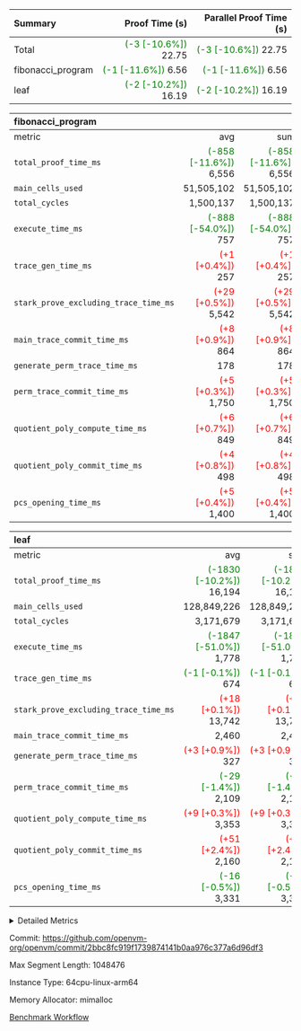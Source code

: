| Summary | Proof Time (s) | Parallel Proof Time (s) |
|:---|---:|---:|
| Total | <span style='color: green'>(-3 [-10.6%])</span> 22.75 | <span style='color: green'>(-3 [-10.6%])</span> 22.75 |
| fibonacci_program | <span style='color: green'>(-1 [-11.6%])</span> 6.56 | <span style='color: green'>(-1 [-11.6%])</span> 6.56 |
| leaf | <span style='color: green'>(-2 [-10.2%])</span> 16.19 | <span style='color: green'>(-2 [-10.2%])</span> 16.19 |


| fibonacci_program |||||
|:---|---:|---:|---:|---:|
|metric|avg|sum|max|min|
| `total_proof_time_ms ` | <span style='color: green'>(-858 [-11.6%])</span> 6,556 | <span style='color: green'>(-858 [-11.6%])</span> 6,556 | <span style='color: green'>(-858 [-11.6%])</span> 6,556 | <span style='color: green'>(-858 [-11.6%])</span> 6,556 |
| `main_cells_used     ` |  51,505,102 |  51,505,102 |  51,505,102 |  51,505,102 |
| `total_cycles        ` |  1,500,137 |  1,500,137 |  1,500,137 |  1,500,137 |
| `execute_time_ms     ` | <span style='color: green'>(-888 [-54.0%])</span> 757 | <span style='color: green'>(-888 [-54.0%])</span> 757 | <span style='color: green'>(-888 [-54.0%])</span> 757 | <span style='color: green'>(-888 [-54.0%])</span> 757 |
| `trace_gen_time_ms   ` | <span style='color: red'>(+1 [+0.4%])</span> 257 | <span style='color: red'>(+1 [+0.4%])</span> 257 | <span style='color: red'>(+1 [+0.4%])</span> 257 | <span style='color: red'>(+1 [+0.4%])</span> 257 |
| `stark_prove_excluding_trace_time_ms` | <span style='color: red'>(+29 [+0.5%])</span> 5,542 | <span style='color: red'>(+29 [+0.5%])</span> 5,542 | <span style='color: red'>(+29 [+0.5%])</span> 5,542 | <span style='color: red'>(+29 [+0.5%])</span> 5,542 |
| `main_trace_commit_time_ms` | <span style='color: red'>(+8 [+0.9%])</span> 864 | <span style='color: red'>(+8 [+0.9%])</span> 864 | <span style='color: red'>(+8 [+0.9%])</span> 864 | <span style='color: red'>(+8 [+0.9%])</span> 864 |
| `generate_perm_trace_time_ms` |  178 |  178 |  178 |  178 |
| `perm_trace_commit_time_ms` | <span style='color: red'>(+5 [+0.3%])</span> 1,750 | <span style='color: red'>(+5 [+0.3%])</span> 1,750 | <span style='color: red'>(+5 [+0.3%])</span> 1,750 | <span style='color: red'>(+5 [+0.3%])</span> 1,750 |
| `quotient_poly_compute_time_ms` | <span style='color: red'>(+6 [+0.7%])</span> 849 | <span style='color: red'>(+6 [+0.7%])</span> 849 | <span style='color: red'>(+6 [+0.7%])</span> 849 | <span style='color: red'>(+6 [+0.7%])</span> 849 |
| `quotient_poly_commit_time_ms` | <span style='color: red'>(+4 [+0.8%])</span> 498 | <span style='color: red'>(+4 [+0.8%])</span> 498 | <span style='color: red'>(+4 [+0.8%])</span> 498 | <span style='color: red'>(+4 [+0.8%])</span> 498 |
| `pcs_opening_time_ms ` | <span style='color: red'>(+5 [+0.4%])</span> 1,400 | <span style='color: red'>(+5 [+0.4%])</span> 1,400 | <span style='color: red'>(+5 [+0.4%])</span> 1,400 | <span style='color: red'>(+5 [+0.4%])</span> 1,400 |

| leaf |||||
|:---|---:|---:|---:|---:|
|metric|avg|sum|max|min|
| `total_proof_time_ms ` | <span style='color: green'>(-1830 [-10.2%])</span> 16,194 | <span style='color: green'>(-1830 [-10.2%])</span> 16,194 | <span style='color: green'>(-1830 [-10.2%])</span> 16,194 | <span style='color: green'>(-1830 [-10.2%])</span> 16,194 |
| `main_cells_used     ` |  128,849,226 |  128,849,226 |  128,849,226 |  128,849,226 |
| `total_cycles        ` |  3,171,679 |  3,171,679 |  3,171,679 |  3,171,679 |
| `execute_time_ms     ` | <span style='color: green'>(-1847 [-51.0%])</span> 1,778 | <span style='color: green'>(-1847 [-51.0%])</span> 1,778 | <span style='color: green'>(-1847 [-51.0%])</span> 1,778 | <span style='color: green'>(-1847 [-51.0%])</span> 1,778 |
| `trace_gen_time_ms   ` | <span style='color: green'>(-1 [-0.1%])</span> 674 | <span style='color: green'>(-1 [-0.1%])</span> 674 | <span style='color: green'>(-1 [-0.1%])</span> 674 | <span style='color: green'>(-1 [-0.1%])</span> 674 |
| `stark_prove_excluding_trace_time_ms` | <span style='color: red'>(+18 [+0.1%])</span> 13,742 | <span style='color: red'>(+18 [+0.1%])</span> 13,742 | <span style='color: red'>(+18 [+0.1%])</span> 13,742 | <span style='color: red'>(+18 [+0.1%])</span> 13,742 |
| `main_trace_commit_time_ms` |  2,460 |  2,460 |  2,460 |  2,460 |
| `generate_perm_trace_time_ms` | <span style='color: red'>(+3 [+0.9%])</span> 327 | <span style='color: red'>(+3 [+0.9%])</span> 327 | <span style='color: red'>(+3 [+0.9%])</span> 327 | <span style='color: red'>(+3 [+0.9%])</span> 327 |
| `perm_trace_commit_time_ms` | <span style='color: green'>(-29 [-1.4%])</span> 2,109 | <span style='color: green'>(-29 [-1.4%])</span> 2,109 | <span style='color: green'>(-29 [-1.4%])</span> 2,109 | <span style='color: green'>(-29 [-1.4%])</span> 2,109 |
| `quotient_poly_compute_time_ms` | <span style='color: red'>(+9 [+0.3%])</span> 3,353 | <span style='color: red'>(+9 [+0.3%])</span> 3,353 | <span style='color: red'>(+9 [+0.3%])</span> 3,353 | <span style='color: red'>(+9 [+0.3%])</span> 3,353 |
| `quotient_poly_commit_time_ms` | <span style='color: red'>(+51 [+2.4%])</span> 2,160 | <span style='color: red'>(+51 [+2.4%])</span> 2,160 | <span style='color: red'>(+51 [+2.4%])</span> 2,160 | <span style='color: red'>(+51 [+2.4%])</span> 2,160 |
| `pcs_opening_time_ms ` | <span style='color: green'>(-16 [-0.5%])</span> 3,331 | <span style='color: green'>(-16 [-0.5%])</span> 3,331 | <span style='color: green'>(-16 [-0.5%])</span> 3,331 | <span style='color: green'>(-16 [-0.5%])</span> 3,331 |



<details>
<summary>Detailed Metrics</summary>

| group | num_segments | num_children | keygen_time_ms | fri.log_blowup | commit_exe_time_ms |
| --- | --- | --- | --- | --- | --- |
| fibonacci_program | 1 |  | 355 | 2 | 5 | 
| leaf |  | 1 |  | 2 |  | 

| group | air_name | quotient_deg | interactions | constraints |
| --- | --- | --- | --- | --- |
| fibonacci_program | AccessAdapterAir<16> | 2 | 5 | 14 | 
| fibonacci_program | AccessAdapterAir<2> | 2 | 5 | 14 | 
| fibonacci_program | AccessAdapterAir<32> | 2 | 5 | 14 | 
| fibonacci_program | AccessAdapterAir<4> | 2 | 5 | 14 | 
| fibonacci_program | AccessAdapterAir<64> | 2 | 5 | 14 | 
| fibonacci_program | AccessAdapterAir<8> | 2 | 5 | 14 | 
| fibonacci_program | BitwiseOperationLookupAir<8> | 2 | 2 | 4 | 
| fibonacci_program | MemoryMerkleAir<8> | 2 | 4 | 40 | 
| fibonacci_program | PersistentBoundaryAir<8> | 2 | 3 | 6 | 
| fibonacci_program | PhantomAir | 2 | 3 | 5 | 
| fibonacci_program | Poseidon2PeripheryAir<BabyBearParameters>, 1> | 2 | 1 | 286 | 
| fibonacci_program | ProgramAir | 1 | 1 | 4 | 
| fibonacci_program | RangeTupleCheckerAir<2> | 1 | 1 | 4 | 
| fibonacci_program | VariableRangeCheckerAir | 1 | 1 | 4 | 
| fibonacci_program | VmAirWrapper<Rv32BaseAluAdapterAir, BaseAluCoreAir<4, 8> | 2 | 19 | 43 | 
| fibonacci_program | VmAirWrapper<Rv32BaseAluAdapterAir, LessThanCoreAir<4, 8> | 2 | 17 | 39 | 
| fibonacci_program | VmAirWrapper<Rv32BaseAluAdapterAir, ShiftCoreAir<4, 8> | 2 | 23 | 90 | 
| fibonacci_program | VmAirWrapper<Rv32BranchAdapterAir, BranchEqualCoreAir<4> | 2 | 11 | 25 | 
| fibonacci_program | VmAirWrapper<Rv32BranchAdapterAir, BranchLessThanCoreAir<4, 8> | 2 | 13 | 41 | 
| fibonacci_program | VmAirWrapper<Rv32CondRdWriteAdapterAir, Rv32JalLuiCoreAir> | 2 | 10 | 22 | 
| fibonacci_program | VmAirWrapper<Rv32HintStoreAdapterAir, Rv32HintStoreCoreAir> | 2 | 15 | 17 | 
| fibonacci_program | VmAirWrapper<Rv32JalrAdapterAir, Rv32JalrCoreAir> | 2 | 16 | 20 | 
| fibonacci_program | VmAirWrapper<Rv32LoadStoreAdapterAir, LoadSignExtendCoreAir<4, 8> | 2 | 18 | 33 | 
| fibonacci_program | VmAirWrapper<Rv32LoadStoreAdapterAir, LoadStoreCoreAir<4> | 2 | 17 | 38 | 
| fibonacci_program | VmAirWrapper<Rv32MultAdapterAir, DivRemCoreAir<4, 8> | 2 | 25 | 88 | 
| fibonacci_program | VmAirWrapper<Rv32MultAdapterAir, MulHCoreAir<4, 8> | 2 | 24 | 38 | 
| fibonacci_program | VmAirWrapper<Rv32MultAdapterAir, MultiplicationCoreAir<4, 8> | 2 | 19 | 26 | 
| fibonacci_program | VmAirWrapper<Rv32RdWriteAdapterAir, Rv32AuipcCoreAir> | 2 | 11 | 15 | 
| fibonacci_program | VmConnectorAir | 2 | 3 | 9 | 
| leaf | AccessAdapterAir<2> | 4 | 5 | 12 | 
| leaf | AccessAdapterAir<4> | 4 | 5 | 12 | 
| leaf | AccessAdapterAir<8> | 4 | 5 | 12 | 
| leaf | FriReducedOpeningAir | 4 | 35 | 59 | 
| leaf | NativePoseidon2Air<BabyBearParameters>, 1> | 4 | 31 | 302 | 
| leaf | PhantomAir | 4 | 3 | 4 | 
| leaf | ProgramAir | 1 | 1 | 4 | 
| leaf | VariableRangeCheckerAir | 1 | 1 | 4 | 
| leaf | VmAirWrapper<BranchNativeAdapterAir, BranchEqualCoreAir<1> | 2 | 11 | 23 | 
| leaf | VmAirWrapper<JalNativeAdapterAir, JalCoreAir> | 4 | 7 | 6 | 
| leaf | VmAirWrapper<NativeAdapterAir<2, 0>, PublicValuesCoreAir> | 4 | 11 | 23 | 
| leaf | VmAirWrapper<NativeAdapterAir<2, 1>, FieldArithmeticCoreAir> | 4 | 15 | 23 | 
| leaf | VmAirWrapper<NativeLoadStoreAdapterAir<1>, NativeLoadStoreCoreAir<1> | 4 | 19 | 31 | 
| leaf | VmAirWrapper<NativeVectorizedAdapterAir<4>, FieldExtensionCoreAir> | 4 | 15 | 23 | 
| leaf | VmConnectorAir | 4 | 3 | 8 | 
| leaf | VolatileBoundaryAir | 4 | 4 | 16 | 

| group | air_name | idx | rows | prep_cols | perm_cols | main_cols | cells |
| --- | --- | --- | --- | --- | --- | --- | --- |
| leaf | AccessAdapterAir<2> | 0 | 524,288 |  | 16 | 11 | 14,155,776 | 
| leaf | AccessAdapterAir<4> | 0 | 262,144 |  | 16 | 13 | 7,602,176 | 
| leaf | AccessAdapterAir<8> | 0 | 65,536 |  | 16 | 17 | 2,162,688 | 
| leaf | FriReducedOpeningAir | 0 | 131,072 |  | 76 | 64 | 18,350,080 | 
| leaf | NativePoseidon2Air<BabyBearParameters>, 1> | 0 | 32,768 |  | 36 | 348 | 12,582,912 | 
| leaf | PhantomAir | 0 | 32,768 |  | 8 | 6 | 458,752 | 
| leaf | ProgramAir | 0 | 131,072 |  | 8 | 10 | 2,359,296 | 
| leaf | VariableRangeCheckerAir | 0 | 262,144 | 2 | 8 | 1 | 2,359,296 | 
| leaf | VmAirWrapper<BranchNativeAdapterAir, BranchEqualCoreAir<1> | 0 | 1,048,576 |  | 28 | 23 | 53,477,376 | 
| leaf | VmAirWrapper<JalNativeAdapterAir, JalCoreAir> | 0 | 131,072 |  | 12 | 10 | 2,883,584 | 
| leaf | VmAirWrapper<NativeAdapterAir<2, 0>, PublicValuesCoreAir> | 0 | 64 |  | 16 | 23 | 2,496 | 
| leaf | VmAirWrapper<NativeAdapterAir<2, 1>, FieldArithmeticCoreAir> | 0 | 2,097,152 |  | 20 | 30 | 104,857,600 | 
| leaf | VmAirWrapper<NativeLoadStoreAdapterAir<1>, NativeLoadStoreCoreAir<1> | 0 | 2,097,152 |  | 24 | 41 | 136,314,880 | 
| leaf | VmAirWrapper<NativeVectorizedAdapterAir<4>, FieldExtensionCoreAir> | 0 | 32,768 |  | 20 | 40 | 1,966,080 | 
| leaf | VmConnectorAir | 0 | 2 | 1 | 8 | 4 | 24 | 
| leaf | VolatileBoundaryAir | 0 | 524,288 |  | 8 | 11 | 9,961,472 | 

| group | air_name | segment | rows | prep_cols | perm_cols | main_cols | cells |
| --- | --- | --- | --- | --- | --- | --- | --- |
| fibonacci_program | AccessAdapterAir<8> | 0 | 64 |  | 24 | 17 | 2,624 | 
| fibonacci_program | BitwiseOperationLookupAir<8> | 0 | 65,536 | 3 | 8 | 2 | 655,360 | 
| fibonacci_program | MemoryMerkleAir<8> | 0 | 512 |  | 20 | 32 | 26,624 | 
| fibonacci_program | PersistentBoundaryAir<8> | 0 | 64 |  | 12 | 20 | 2,048 | 
| fibonacci_program | PhantomAir | 0 | 2 |  | 12 | 6 | 36 | 
| fibonacci_program | Poseidon2PeripheryAir<BabyBearParameters>, 1> | 0 | 256 |  | 8 | 300 | 78,848 | 
| fibonacci_program | ProgramAir | 0 | 4,096 |  | 8 | 10 | 73,728 | 
| fibonacci_program | RangeTupleCheckerAir<2> | 0 | 524,288 | 2 | 8 | 1 | 4,718,592 | 
| fibonacci_program | VariableRangeCheckerAir | 0 | 262,144 | 2 | 8 | 1 | 2,359,296 | 
| fibonacci_program | VmAirWrapper<Rv32BaseAluAdapterAir, BaseAluCoreAir<4, 8> | 0 | 1,048,576 |  | 80 | 36 | 121,634,816 | 
| fibonacci_program | VmAirWrapper<Rv32BaseAluAdapterAir, LessThanCoreAir<4, 8> | 0 | 524,288 |  | 40 | 37 | 40,370,176 | 
| fibonacci_program | VmAirWrapper<Rv32BaseAluAdapterAir, ShiftCoreAir<4, 8> | 0 | 2 |  | 52 | 53 | 210 | 
| fibonacci_program | VmAirWrapper<Rv32BranchAdapterAir, BranchEqualCoreAir<4> | 0 | 262,144 |  | 48 | 26 | 19,398,656 | 
| fibonacci_program | VmAirWrapper<Rv32BranchAdapterAir, BranchLessThanCoreAir<4, 8> | 0 | 8 |  | 56 | 32 | 704 | 
| fibonacci_program | VmAirWrapper<Rv32CondRdWriteAdapterAir, Rv32JalLuiCoreAir> | 0 | 131,072 |  | 44 | 18 | 8,126,464 | 
| fibonacci_program | VmAirWrapper<Rv32HintStoreAdapterAir, Rv32HintStoreCoreAir> | 0 | 4 |  | 36 | 26 | 248 | 
| fibonacci_program | VmAirWrapper<Rv32JalrAdapterAir, Rv32JalrCoreAir> | 0 | 16 |  | 36 | 28 | 1,024 | 
| fibonacci_program | VmAirWrapper<Rv32LoadStoreAdapterAir, LoadStoreCoreAir<4> | 0 | 32 |  | 72 | 40 | 3,584 | 
| fibonacci_program | VmAirWrapper<Rv32RdWriteAdapterAir, Rv32AuipcCoreAir> | 0 | 16 |  | 28 | 21 | 784 | 
| fibonacci_program | VmConnectorAir | 0 | 2 | 1 | 12 | 4 | 32 | 

| group | idx | trace_gen_time_ms | total_proof_time_ms | total_cycles | total_cells | stark_prove_excluding_trace_time_ms | quotient_poly_compute_time_ms | quotient_poly_commit_time_ms | perm_trace_commit_time_ms | pcs_opening_time_ms | main_trace_commit_time_ms | main_cells_used | generate_perm_trace_time_ms | execute_time_ms |
| --- | --- | --- | --- | --- | --- | --- | --- | --- | --- | --- | --- | --- | --- | --- |
| leaf | 0 | 674 | 16,194 | 3,171,679 | 369,494,488 | 13,742 | 3,353 | 2,160 | 2,109 | 3,331 | 2,460 | 128,849,226 | 327 | 1,778 | 

| group | segment | trace_gen_time_ms | total_proof_time_ms | total_cycles | total_cells | stark_prove_excluding_trace_time_ms | quotient_poly_compute_time_ms | quotient_poly_commit_time_ms | perm_trace_commit_time_ms | pcs_opening_time_ms | main_trace_commit_time_ms | main_cells_used | generate_perm_trace_time_ms | execute_time_ms |
| --- | --- | --- | --- | --- | --- | --- | --- | --- | --- | --- | --- | --- | --- | --- |
| fibonacci_program | 0 | 257 | 6,556 | 1,500,137 | 197,453,854 | 5,542 | 849 | 498 | 1,750 | 1,400 | 864 | 51,505,102 | 178 | 757 | 

</details>


Commit: https://github.com/openvm-org/openvm/commit/2bbc8fc919f1739874141b0aa976c377a6d96df3

Max Segment Length: 1048476

Instance Type: 64cpu-linux-arm64

Memory Allocator: mimalloc

[Benchmark Workflow](https://github.com/openvm-org/openvm/actions/runs/12613209728)
